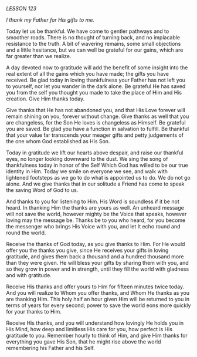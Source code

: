 *LESSON 123*

*I thank my Father for His gifts to me.*

Today let us be thankful. We have come to gentler pathways and to smoother roads. There is no thought of turning back, and no implacable resistance to the truth. A bit of wavering remains, some small objections and a little hesitance, but we can well be grateful for our gains, which are far greater than we realize.

A day devoted now to gratitude will add the benefit of some insight into the real extent of all the gains which you have made; the gifts you have received. Be glad today in loving thankfulness your Father has not left you to yourself, nor let you wander in the dark alone. Be grateful He has saved you from the self you thought you made to take the place of Him and His creation. Give Him thanks today.

Give thanks that He has not abandoned you, and that His Love forever will remain shining on you, forever without change. Give thanks as well that you are changeless, for the Son He loves is changeless as Himself. Be grateful you are saved. Be glad you have a function in salvation to fulfill. Be thankful that your value far transcends your meager gifts and petty judgements of the one whom God established as His Son.

Today in gratitude we lift our hearts above despair, and raise our thankful eyes, no longer looking downward to the dust. We sing the song of thankfulness today in honor of the Self Which God has willed to be our true identity in Him. Today we smile on everyone we see, and walk with lightened footsteps as we go to do what is appointed us to do. We do not go alone. And we give thanks that in our solitude a Friend has come to speak the saving Word of God to us.

And thanks to you for listening to Him. His Word is soundless if it be not heard. In thanking Him the thanks are yours as well. An unheard message will not save the world, however mighty be the Voice that speaks, however loving may the message be. Thanks be to you who heard, for you become the messenger who brings His Voice with you, and let It echo round and round the world.

Receive the thanks of God today, as you give thanks to Him. For He would offer you the thanks you give, since He receives your gifts in loving gratitude, and gives them back a thousand and a hundred thousand more than they were given. He will bless your gifts by sharing them with you, and so they grow in power and in strength, until they fill the world with gladness and with gratitude.

Receive His thanks and offer yours to Him for fifteen minutes twice today. And you will realize to Whom you offer thanks, and Whom He thanks as you are thanking Him. This holy half an hour given Him will be returned to you in terms of years for every second; power to save the world eons more quickly for your thanks to Him.

Receive His thanks, and you will understand how lovingly He holds you in His Mind, how deep and limitless His care for you, how perfect is His gratitude to you. Remember hourly to think of Him, and give Him thanks for everything you gave His Son, that he might rise above the world remembering his Father and his Self.